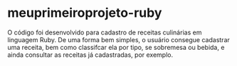 # meuprimeiroprojeto-ruby
O código foi desenvolvido para cadastro de receitas culinárias em linguagem Ruby. De uma forma bem simples, o usuário consegue cadastrar uma receita, bem como classifcar ela por tipo, se sobremesa ou bebida, e ainda consultar as receitas já cadastradas, por exemplo.
